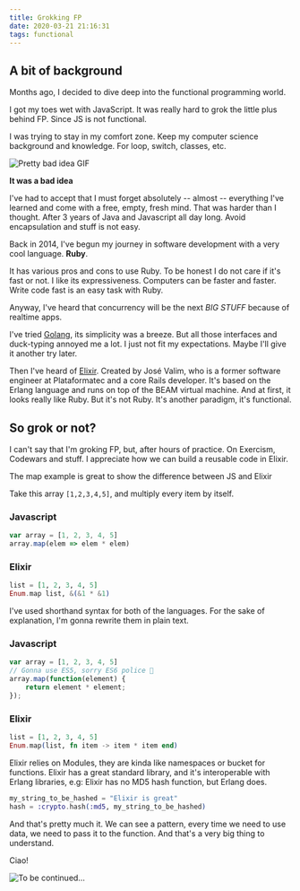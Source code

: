 ```yaml
---
title: Grokking FP
date: 2020-03-21 21:16:31
tags: functional
---
```



## A bit of background

Months ago, I decided to dive deep into the functional programming world.

I got my toes wet with JavaScript. It was really hard to grok the little plus behind FP. Since JS is not functional.

I was trying to stay in my comfort zone. Keep my computer science background and knowledge. For loop, switch, classes, etc.

![Pretty bad idea GIF](https://media.giphy.com/media/3orif9cvf1QZWWaY36/giphy.gif)

**It was a bad idea**

I've had to accept that I must forget absolutely -- almost -- everything I've learned and come with a free, empty, fresh mind.
That was harder than I thought. After 3 years of Java and Javascript all day long. Avoid encapsulation and stuff is not easy.

Back in 2014, I've begun my journey in software development with a very cool language. **Ruby**.

It has various pros and cons to use Ruby. To be honest I do not care if it's fast or not. I like its expressiveness. Computers can be faster and faster. Write code fast is an easy task with Ruby.

Anyway, I've heard that concurrency will be the next *BIG STUFF* because of realtime apps.

I've tried [Golang](https://golang.org), its simplicity was a breeze. But all those interfaces and duck-typing annoyed me a lot. I just not fit my expectations. Maybe I'll give it another try later.

Then I've heard of [Elixir](https://elixir-lang.org/). Created by José Valim, who is a former software engineer at Plataformatec and a core Rails developer. It's based on the Erlang language and runs on top of the BEAM virtual machine. And at first, it looks really like Ruby. But it's not Ruby. It's another paradigm, it's functional.

## So grok or not?

I can't say that I'm groking FP, but, after hours of practice. On Exercism, Codewars and stuff. I appreciate how we can build a reusable code in Elixir.

The map example is great to show the difference between JS and Elixir

Take this array `[1,2,3,4,5]`, and multiply every item by itself.

### Javascript

```javascript
var array = [1, 2, 3, 4, 5]
array.map(elem => elem * elem)
```

### Elixir

```elixir
list = [1, 2, 3, 4, 5]
Enum.map list, &(&1 * &1)
```

I've used shorthand syntax for both of the languages.
For the sake of explanation, I'm gonna rewrite them in plain text.

### Javascript

```javascript
var array = [1, 2, 3, 4, 5]
// Gonna use ES5, sorry ES6 police 🚨
array.map(function(element) {
    return element * element;
});
```

### Elixir

```elixir
list = [1, 2, 3, 4, 5]
Enum.map(list, fn item -> item * item end)
```

Elixir relies on Modules, they are kinda like namespaces or bucket for functions. Elixir has a great standard library, and it's interoperable with Erlang libraries, e.g: Elixir has no MD5 hash function, but Erlang does.

```elixir
my_string_to_be_hashed = "Elixir is great"
hash = :crypto.hash(:md5, my_string_to_be_hashed)
```

And that's pretty much it.
We can see a pattern, every time we need to use data, we need to pass it to the function. And that's a very big thing to understand.

Ciao!

![To be continued…](https://media.giphy.com/media/efDT7dqlF5N2LVHG8C/giphy.gif)
